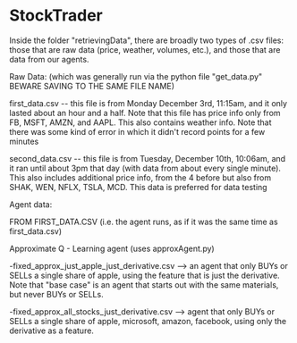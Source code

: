 # StockTrader
Inside the folder "retrievingData", there are broadly two types of .csv files: those that are raw data (price, weather, volumes, etc.), and those that are data from our agents.

Raw Data: (which was generally run via the python file "get_data.py" BEWARE SAVING TO THE SAME FILE NAME)


first_data.csv -- this file is from Monday December 3rd, 11:15am, and it only lasted about an hour and a half. Note that this file has price info only from FB, MSFT, AMZN, and AAPL. This also contains weather info. Note that there was some kind of error in which it didn't record points for a few minutes

second_data.csv -- this file is from Tuesday, December 10th, 10:06am, and it ran until about 3pm that day (with data from about every single minute). This also includes additional price info, from the 4 before but also from SHAK, WEN, NFLX, TSLA, MCD. This data is preferred for data testing

Agent data:

FROM FIRST_DATA.CSV (i.e. the agent runs, as if it was the same time as first_data.csv)

Approximate Q - Learning agent (uses approxAgent.py)

-fixed_approx_just_apple_just_derivative.csv --> an agent that only BUYs or SELLs a single share of apple, using the feature that is just the derivative. Note that "base case" is an agent that starts out with the same materials, but never BUYs or SELLs.

-fixed_approx_all_stocks_just_derivative.csv --> agent that only BUYs or SELLs a single share of apple, microsoft, amazon, facebook, using only the derivative as a feature.









